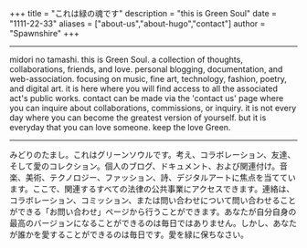 +++
title = "これは緑の魂です"
description = "this is Green Soul"
date = "1111-22-33"
aliases = ["about-us","about-hugo","contact"]
author = "Spawnshire"
+++
***

midori no tamashi. this is Green Soul. a collection of thoughts, collaborations, friends, and love. personal blogging, documentation, and web-association. focusing on music, fine art, technology, fashion, poetry, and digital art. it is here where you will find access to all the associated act's public works. contact can be made via the 'contact us' page where you can inquire about collaborations, commissions, or inquiry. it is not every day where you can become the greatest version of yourself. but it is everyday that you can love someone. keep the love Green.
***
みどりのたまし。これはグリーンソウルです。考え、コラボレーション、友達、そして愛のコレクション。個人のブログ、ドキュメント、および関連付け。音楽、美術、テクノロジー、ファッション、詩、デジタルアートに焦点を当てています。ここで、関連するすべての法律の公共事業にアクセスできます。連絡は、コラボレーション、コミッション、または問い合わせについて問い合わせることができる「お問い合わせ」ページから行うことができます。あなたが自分自身の最高のバージョンになることができるのは毎日ではありません。しかし、あなたが誰かを愛することができるのは毎日です。愛を緑に保ちなさい。
